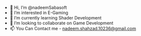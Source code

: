 - 👋 Hi, I’m @nadeemSabasoft
- 👀 I’m interested in E-Gaming
- 🌱 I’m currently learning Shader Development
- 💞️ I’m looking to collaborate on Game Development
- 📫 You Can Contact me - nadeem.shahzad.10236@gmail.com

<!---
nadeemSabasoft/nadeemSabasoft is a ✨ special ✨ repository because its `README.md` (this file) appears on your GitHub profile.
You can click the Preview link to take a look at your changes.
--->
